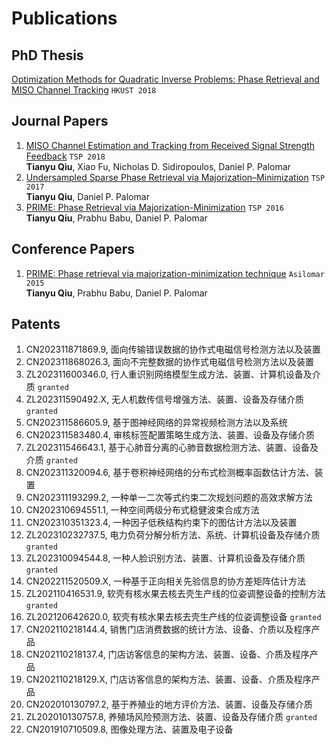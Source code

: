 # Publications

## PhD Thesis

[Optimization Methods for Quadratic Inverse Problems: Phase Retrieval and MISO Channel Tracking](https://lbezone.hkust.edu.hk/bib/991012615563303412) `HKUST 2018`

## Journal Papers

1. [MISO Channel Estimation and Tracking from Received Signal Strength Feedback](https://ieeexplore.ieee.org/abstract/document/8253866) `TSP 2018`<br>**Tianyu Qiu**, Xiao Fu, Nicholas D. Sidiropoulos, Daniel P. Palomar
1. [Undersampled Sparse Phase Retrieval via Majorization–Minimization](https://ieeexplore.ieee.org/abstract/document/8017486) `TSP 2017`<br>**Tianyu Qiu**, Daniel P. Palomar
1. [PRIME: Phase Retrieval via Majorization-Minimization](https://ieeexplore.ieee.org/abstract/document/7499815) `TSP 2016`<br>**Tianyu Qiu**, Prabhu Babu, Daniel P. Palomar

## Conference Papers

1. [PRIME: Phase retrieval via majorization-minimization technique](https://ieeexplore.ieee.org/abstract/document/7421435) `Asilomar 2015`<br>**Tianyu Qiu**, Prabhu Babu, Daniel P. Palomar

## Patents

1. CN202311871869.9, 面向传输错误数据的协作式电磁信号检测方法以及装置
1. CN202311868026.3, 面向不完整数据的协作式电磁信号检测方法以及装置
1. ZL202311600346.0, 行人重识别网络模型生成方法、装置、计算机设备及介质 `granted`
1. ZL202311590492.X, 无人机数传信号增强方法、装置、设备及存储介质 `granted`
1. CN202311586605.9, 基于图神经网络的异常视频检测方法以及系统
1. CN202311583480.4, 审核标签配置策略生成方法、装置、设备及存储介质
1. ZL202311546643.1, 基于心肺音分离的心肺音数据检测方法、装置、设备及介质 `granted`
1. CN202311320094.6, 基于卷积神经网络的分布式检测概率函数估计方法、装置
1. CN202311193299.2, 一种单一二次等式约束二次规划问题的高效求解方法
1. CN202310694551.1, 一种空间两级分布式稳健波束合成方法
1. CN202310351323.4, 一种因子低秩结构约束下的图估计方法以及装置
1. ZL202310232737.5, 电力负荷分解分析方法、系统、计算机设备及存储介质 `granted`
1. ZL202310094544.8, 一种人脸识别方法、装置、计算机设备及存储介质 `granted`
1. CN202211520509.X, 一种基于正向相关先验信息的协方差矩阵估计方法
1. ZL202110416531.9, 软壳有核水果去核去壳生产线的位姿调整设备的控制方法 `granted`
1. ZL202120642620.0, 软壳有核水果去核去壳生产线的位姿调整设备 `granted`
1. CN202110218144.4, 销售门店消费数据的统计方法、设备、介质以及程序产品
1. CN202110218137.4, 门店访客信息的架构方法、装置、设备、介质及程序产品
1. CN202110218129.X, 门店访客信息的架构方法、装置、设备、介质及程序产品
1. CN202010130797.2, 基于养殖业的地方评价方法、装置、设备及存储介质
1. ZL202010130757.8, 养殖场风险预测方法、装置、设备及存储介质 `granted`
1. CN201910710509.8, 图像处理方法、装置及电子设备
